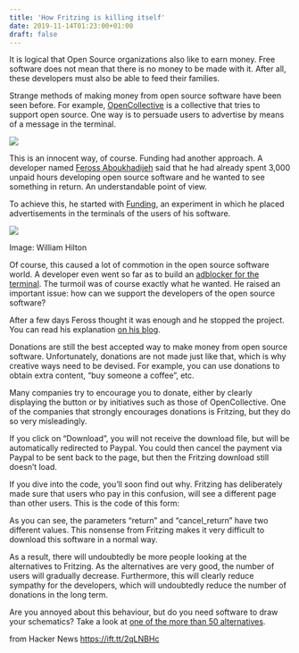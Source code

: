 ```yaml
---
title: 'How Fritzing is killing itself'
date: 2019-11-14T01:23:00+01:00
draft: false
---
```


It is logical that Open Source organizations also like to earn money. Free software does not mean that there is no money to be made with it. After all, these developers must also be able to feed their families.

Strange methods of making money from open source software have been seen before. For example, [OpenCollective](https://github.com/opencollective/opencollective) is a collective that tries to support open source. One way is to persuade users to advertise by means of a message in the terminal.

![](https://bowero.nl/blog/wp-content/uploads/2019/11/ad2.png)

This is an innocent way, of course. Funding had another approach. A developer named [Feross Aboukhadijeh](https://feross.org/about/) said that he had already spent 3,000 unpaid hours developing open source software and he wanted to see something in return. An understandable point of view.

To achieve this, he started with [Funding](https://github.com/feross/funding), an experiment in which he placed advertisements in the terminals of the users of his software.

![](https://bowero.nl/blog/wp-content/uploads/2019/11/ad.png)

Image: William Hilton

Of course, this caused a lot of commotion in the open source software world. A developer even went so far as to build an [adblocker for the terminal](https://github.com/kethinov/no-cli-ads). The turmoil was of course exactly what he wanted. He raised an important issue: how can we support the developers of the open source software?

After a few days Feross thought it was enough and he stopped the project. You can read his explanation [on his blog](https://feross.org/funding-experiment-recap/).

Donations are still the best accepted way to make money from open source software. Unfortunately, donations are not made just like that, which is why creative ways need to be devised. For example, you can use donations to obtain extra content, “buy someone a coffee”, etc.

Many companies try to encourage you to donate, either by clearly displaying the button or by initiatives such as those of OpenCollective. One of the companies that strongly encourages donations is Fritzing, but they do so very misleadingly.

If you click on “Download”, you will not receive the download file, but will be automatically redirected to Paypal. You could then cancel the payment via Paypal to be sent back to the page, but then the Fritzing download still doesn’t load.

If you dive into the code, you’ll soon find out why. Fritzing has deliberately made sure that users who pay in this confusion, will see a different page than other users. This is the code of this form:

As you can see, the parameters “return” and “cancel\_return” have two different values. This nonsense from Fritzing makes it very difficult to download this software in a normal way.

As a result, there will undoubtedly be more people looking at the alternatives to Fritzing. As the alternatives are very good, the number of users will gradually decrease. Furthermore, this will clearly reduce sympathy for the developers, which will undoubtedly reduce the number of donations in the long term.

Are you annoyed about this behaviour, but do you need software to draw your schematics? Take a look at [one of the more than 50 alternatives](https://alternativeto.net/software/fritzing/).

  
  
from Hacker News https://ift.tt/2qLNBHc